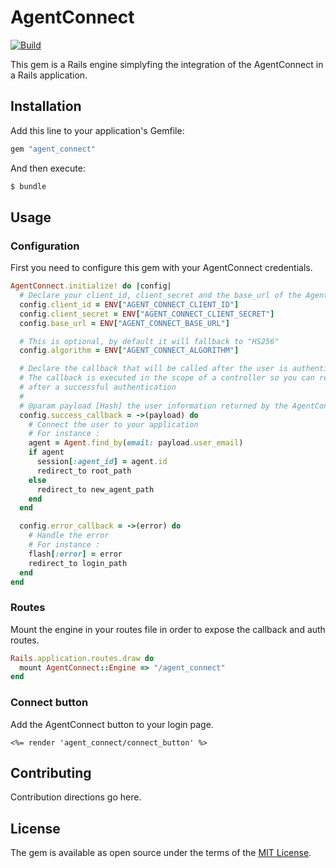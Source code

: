 # AgentConnect

[![Build](https://github.com/gip-inclusion/agent_connect_engine/actions/workflows/main.yml/badge.svg)](https://github.com/gip-inclusion/agent_connect_engine/actions)

This gem is a Rails engine simplyfing the integration of the AgentConnect in a Rails application.

## Installation
Add this line to your application's Gemfile:

```ruby
gem "agent_connect"
```

And then execute:
```bash
$ bundle
```

## Usage

### Configuration
First you need to configure this gem with your AgentConnect credentials.
```ruby
AgentConnect.initialize! do |config|
  # Declare your client_id, client_secret and the base_url of the AgentConnect API
  config.client_id = ENV["AGENT_CONNECT_CLIENT_ID"]
  config.client_secret = ENV["AGENT_CONNECT_CLIENT_SECRET"]
  config.base_url = ENV["AGENT_CONNECT_BASE_URL"]

  # This is optional, by default it will fallback to "HS256"
  config.algorithm = ENV["AGENT_CONNECT_ALGORITHM"]

  # Declare the callback that will be called after the user is authenticated
  # The callback is executed in the scope of a controller so you can redirect the user
  # after a successful authentication
  #
  # @param payload [Hash] the user information returned by the AgentConnect API
  config.success_callback = ->(payload) do
    # Connect the user to your application
    # For instance :
    agent = Agent.find_by(email: payload.user_email)
    if agent
      session[:agent_id] = agent.id
      redirect_to root_path
    else
      redirect_to new_agent_path
    end
  end

  config.error_callback = ->(error) do
    # Handle the error
    # For instance :
    flash[:error] = error
    redirect_to login_path
  end
end
```

### Routes
Mount the engine in your routes file in order to expose the callback and auth routes.
```ruby
Rails.application.routes.draw do
  mount AgentConnect::Engine => "/agent_connect"
end
```

### Connect button
Add the AgentConnect button to your login page.
```erb
<%= render 'agent_connect/connect_button' %>
```

## Contributing
Contribution directions go here.

## License
The gem is available as open source under the terms of the [MIT License](https://opensource.org/licenses/MIT).
